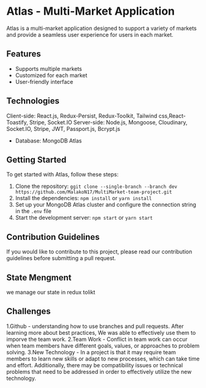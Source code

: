 # Atlas - Multi-Market Application
Atlas is a multi-market application designed to support a variety of markets and provide a seamless user experience for users in each market.
## Features
- Supports multiple markets
- Customized for each market
- User-friendly interface
## Technologies
Client-side: React.js, Redux-Persist, Redux-Toolkit, Tailwind css,React-Toastify, Stripe, Socket.IO
Server-side: Node.js, Mongoose, Cloudinary, Socket.IO, Stripe, JWT, Passport.js, Bcrypt.js
- Database: MongoDB Atlas
## Getting Started
To get started with Atlas, follow these steps:
1. Clone the repository: `ggit clone --single-branch --branch dev https://github.com/MalakoN17/MultiMarket-team-project.git`
2. Install the dependencies: `npm install` or `yarn install`
3. Set up your MongoDB Atlas cluster and configure the connection string in the `.env` file
4. Start the development server: `npm start` or `yarn start`
## Contribution Guidelines
If you would like to contribute to this project, please read our contribution guidelines before submitting a pull request.
## State Mengment 
we manage our state in redux tolikt 
## Challenges
1.Github - understanding how to use branches and pull requests. After learning more about best practices, We was able to effectively use them to imporve the team work.
2.Team Work - Conflict in team work can occur when team members have different goals, values, or approaches to problem solving.
3.New Technology - In a project is that it may require team members to learn new skills or adapt to new processes, which can take time and effort. Additionally, there may be compatibility issues or technical problems that need to be addressed in order to effectively utilize the new technology.

